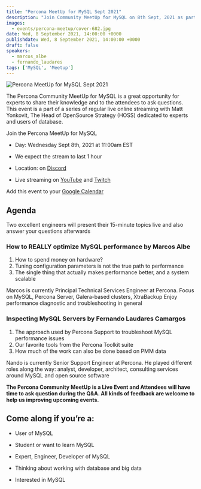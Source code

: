 ```yaml
---
title: "Percona MeetUp for MySQL Sept 2021"
description: "Join Community MeetUp for MySQL on 8th Sept, 2021 as part of a monthly regular event hosted by Matt Yonkovit, Head of Open Source Strategy at Percona."
images:
  - events/percona-meetup/cover-682.jpg
date: Wed, 8 September 2021, 14:00:00 +0000
publishdate: Wed, 8 September 2021, 14:00:00 +0000
draft: false
speakers:
  - marcos_albe
  - fernando_laudares
tags: ['MySQL', 'Meetup']
---
```


![Percona MeetUp for MySQL Sept 2021](events/percona-meetup/cover-1920-1080.jpg)

The Percona Community MeetUp for MySQL is a great opportunity for experts to share their knowledge and to the attendees to ask questions. This event is a part of a series of regular live online streaming with Matt Yonkovit, The Head of OpenSource Strategy (HOSS) dedicated to experts and users of database.

Join the Percona MeetUp for MySQL

* Day: Wednesday Sept 8th, 2021 at 11:00am EST

* We expect the stream to last 1 hour

* Location: on [Discord](http://per.co.na/discord)

* Live streaming on [YouTube](https://www.youtube.com/watch?v=hTSHb0NU_1E) and [Twitch](https://www.twitch.tv/perconacommunity)

Add this event to your [Google Calendar](https://calendar.google.com/calendar/u/0/r/eventedit/copy/NmpnMDJ1YjVrZ3BtajVuOWMzYjJxZDJkOGEgY19wN2ZhdjRjc2lpNWo1dmRzb2hpMHE4dmk0OEBn/ZnJlZGVsLm1hbWluZHJhQHBlcmNvbmEuY29t?sf=true)

## Agenda

Two excellent engineers will present their 15-minute topics live and also answer your questions afterwards

### How to REALLY optimize MySQL performance by Marcos Albe

1. How to spend money on hardware?
2. Tuning configuration parameters is not the true path to performance
3. The single thing that actually makes performance better, and a system scalable

Marcos is currently Principal Technical Services Engineer at Percona. Focus on MySQL, Percona Server, Galera-based clusters, XtraBackup
Enjoy performance diagnostic and troubleshooting in general

### Inspecting MySQL Servers by Fernando Laudares Camargos

1. The approach used by Percona Support to troubleshoot MySQL performance issues
2. Our favorite tools from the Percona Toolkit suite
3. How much of the work can also be done based on PMM data 

Nando is currently Senior Support Engineer at Percona. He played different roles along the way: analyst, developer, architect, consulting services around MySQL and open source software

**The Percona Community MeetUp is a Live Event and Attendees will have time to ask question during the Q&A. All kinds of feedback are welcome to help us improving upcoming events.**

## Come along if you’re a:

* User of MySQL

* Student or want to learn MySQL

* Expert, Engineer, Developer of MySQL

* Thinking about working with database and big data

* Interested in MySQL


